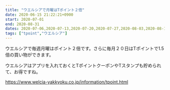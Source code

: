 ```yaml
---
title: "ウエルシアで月曜はTポイント２倍"
date: 2020-06-15 21:22:21+0900
start: 2020-07-01
end: 2020-08-31
dates: 2020-07-06,2020-07-13,2020-07-20,2020-07-27,2020-08-03,2020-08-10,2020-08-17,2020-08-24,2020-08-31
tags: ["tpoint","ウエルシア"]
---
```

ウエルシアで毎週月曜はポイント２倍です。さらに毎月２０日はTポイントで1.5倍の買い物ができます。

ウエルシアはアプリを入れておくとTポイントクーポンやTスタンプも貯められて、お得ですね。

https://www.welcia-yakkyoku.co.jp/information/tpoint.html
